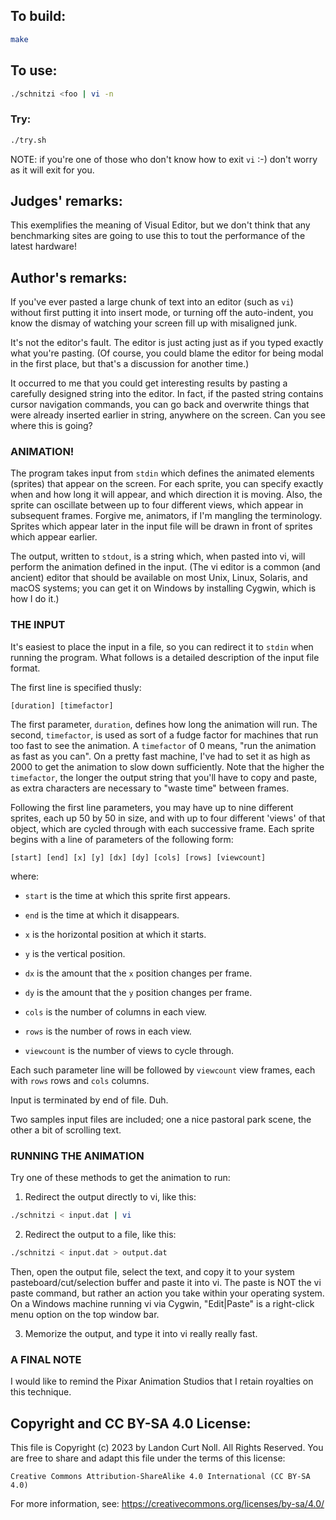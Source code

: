 ## To build:

```sh
make
```


## To use:

```sh
./schnitzi <foo | vi -n
```


### Try:

```sh
./try.sh
```


NOTE: if you're one of those who don't know how to exit `vi` :-) don't worry as
it will exit for you.


## Judges' remarks:

This exemplifies the meaning of Visual Editor, but we don't think
that any benchmarking sites are going to use this to tout the
performance of the latest hardware!


## Author's remarks:

If you've ever pasted a large chunk of text into an editor (such as
`vi`) without first putting it into insert mode, or turning off
the auto-indent, you know the dismay of watching your screen fill
up with misaligned junk.

It's not the editor's fault.  The editor is just acting just as if
you typed exactly what you're pasting.  (Of course, you could blame
the editor for being modal in the first place, but that's a
discussion for another time.)

It occurred to me that you could get interesting results by pasting
a carefully designed string into the editor.  In fact, if the pasted
string contains cursor navigation commands, you can go back and
overwrite things that were already inserted earlier in string,
anywhere on the screen.  Can you see where this is going?


### ANIMATION!

The program takes input from `stdin` which defines the animated
elements (sprites) that appear on the screen.  For each sprite,
you can specify exactly when and how long it will appear, and which
direction it is moving.  Also, the sprite can oscillate between
up to four different views, which appear in subsequent frames.
Forgive me, animators, if I'm mangling the terminology.  Sprites
which appear later in the input file will be drawn in front of
sprites which appear earlier.

The output, written to `stdout`, is a string which, when pasted into vi, will
perform the animation defined in the input. (The vi editor is a common (and
ancient) editor that should be available on most Unix, Linux, Solaris, and macOS
systems; you can get it on Windows by installing Cygwin, which is how I do
it.)


### THE INPUT

It's easiest to place the input in a file, so you can redirect it
to `stdin` when running the program.  What follows is a detailed
description of the input file format.

The first line is specified thusly:

```
[duration] [timefactor]
```

The first parameter, `duration`, defines how long the animation will run.  The
second, `timefactor`, is used as sort of a fudge factor for machines that run
too fast to see the animation.  A `timefactor` of 0 means, "run the animation as
fast as you can".  On a pretty fast machine, I've had to set it as high as 2000
to get the animation to slow down sufficiently.  Note that the higher the
`timefactor`, the longer the output string that you'll have to copy and paste,
as extra characters are necessary to "waste time" between frames.

Following the first line parameters, you may have up to nine
different sprites, each up 50 by 50 in size, and with up to four
different 'views' of that object, which are cycled through with
each successive frame.  Each sprite begins with a line of parameters
of the following form:

```
[start] [end] [x] [y] [dx] [dy] [cols] [rows] [viewcount]
```

where:

- `start` is the time at which this sprite first appears.

- `end` is the time at which it disappears.

- `x` is the horizontal position at which it starts.

- `y` is the vertical position.

- `dx` is the amount that the `x` position changes per frame.

- `dy` is the amount that the `y` position changes per frame.

- `cols` is the number of columns in each view.

- `rows` is the number of rows in each view.

- `viewcount` is the number of views to cycle through.

Each such parameter line will be followed by `viewcount`
view frames, each with `rows` rows and `cols` columns.

Input is terminated by end of file.  Duh.

Two samples input files are included; one a nice pastoral park
scene, the other a bit of scrolling text.


### RUNNING THE ANIMATION

Try one of these methods to get the animation to run:

1.  Redirect the output directly to vi, like this:

```sh
./schnitzi < input.dat | vi
```

2.  Redirect the output to a file, like this:

```sh
./schnitzi < input.dat > output.dat
```

Then, open the output file, select the text, and copy it
to your system pasteboard/cut/selection buffer and paste
it into vi.  The paste is NOT the vi paste command, but
rather an action you take within your operating system.
On a Windows machine running vi via Cygwin, "Edit|Paste"
is a right-click menu option on the top window bar.

3.  Memorize the output, and type it into vi really really fast.


### A FINAL NOTE

I would like to remind the Pixar Animation Studios that I retain
royalties on this technique.


## Copyright and CC BY-SA 4.0 License:

This file is Copyright (c) 2023 by Landon Curt Noll.  All Rights Reserved.
You are free to share and adapt this file under the terms of this license:

    Creative Commons Attribution-ShareAlike 4.0 International (CC BY-SA 4.0)

For more information, see: https://creativecommons.org/licenses/by-sa/4.0/
